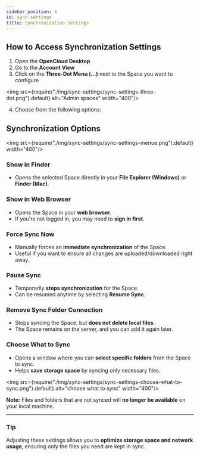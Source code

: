 ```yaml
---
sidebar_position: 4
id: sync-settings
title: Synchronization Settings
---
```


## How to Access Synchronization Settings

1. Open the **OpenCloud Desktop** 
2. Go to the **Account View**
3. Click on the **Three-Dot Menu (...)** next to the Space you want to configure

<img src={require("./img/sync-settings/sync-settings-three-dot.png").default} alt="Admin spaces" width="400"/>


4. Choose from the following options:  

## **Synchronization Options**

<img src={require("./img/sync-settings/sync-settings-menue.png").default}  width="400"/>

### Show in Finder
- Opens the selected Space directly in your **File Explorer (Windows)** or **Finder (Mac)**.

### Show in Web Browser
- Opens the Space in your **web browser**.  
- If you're not logged in, you may need to **sign in first**.

### Force Sync Now
- Manually forces an **immediate synchronization** of the Space.  
- Useful if you want to ensure all changes are uploaded/downloaded right away.

### Pause Sync
- Temporarily **stops synchronization** for the Space.  
- Can be resumed anytime by selecting **Resume Sync**.

### Remove Sync Folder Connection
- Stops syncing the Space, but **does not delete local files**.  
- The Space remains on the server, and you can add it again later.

### Choose What to Sync
- Opens a window where you can **select specific folders** from the Space to sync.  
- Helps **save storage space** by syncing only necessary files.

<img src={require("./img/sync-settings/sync-settings-choose-what-to-sync.png").default} alt="choose what to sync" width="400"/>

**Note:** Files and folders that are not synced will **no longer be available** on your local machine.

---

### **Tip**  
Adjusting these settings allows you to **optimize storage space and network usage**, ensuring only the files you need are kept in sync.
